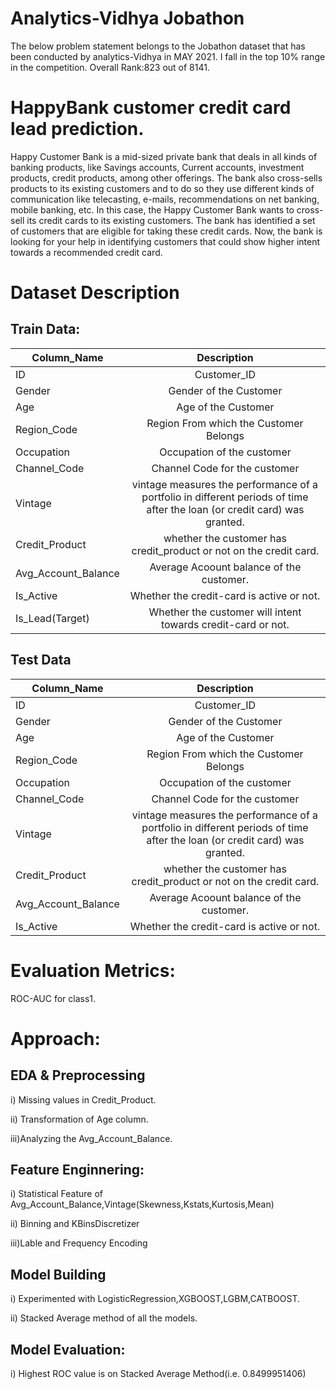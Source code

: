 # Analytics-Vidhya Jobathon

The below problem statement belongs to the Jobathon dataset that has been conducted by analytics-Vidhya in MAY 2021. I fall in the top 10% range in the competition.
Overall Rank:823 out of 8141.

# HappyBank customer credit card lead prediction.
Happy Customer Bank is a mid-sized private bank that deals in all kinds of banking products, like Savings accounts, Current accounts, investment products, credit products, among other offerings. The bank also cross-sells products to its existing customers and to do so they use different kinds of communication like telecasting, e-mails, recommendations on net banking, mobile banking, etc. In this case, the Happy Customer Bank wants to cross-sell its credit cards to its existing customers. The bank has identified a set of customers that are eligible for taking these credit cards. Now, the bank is looking for your help in identifying customers that could show higher intent towards a recommended credit card.

# Dataset Description
## Train Data:
| Column_Name   | Description | 
| ------------- |:-------------:| 
| ID            | Customer_ID | 
| Gender        | Gender of the Customer      |  
| Age           | Age of the Customer    | 
| Region_Code   | Region From which the Customer Belongs     |  
| Occupation    | Occupation of the customer    | 
|  Channel_Code | Channel Code for the customer                               |
|   Vintage            | vintage  measures the performance of a portfolio in different periods of time after the loan (or credit card) was granted.|
| Credit_Product       | whether the customer has credit_product or not on the credit card.|
| Avg_Account_Balance  |  Average Acoount balance of the customer.|
|Is_Active| Whether the credit-card is active or not.|
|Is_Lead(Target)| Whether the customer will intent towards credit-card or not.|

## Test Data
| Column_Name   | Description | 
| ------------- |:-------------:| 
| ID            | Customer_ID | 
| Gender        | Gender of the Customer      |  
| Age           | Age of the Customer    | 
| Region_Code   | Region From which the Customer Belongs     |  
| Occupation    | Occupation of the customer    | 
|  Channel_Code | Channel Code for the customer                               |
|   Vintage            | vintage  measures the performance of a portfolio in different periods of time after the loan (or credit card) was granted.|
| Credit_Product       | whether the customer has credit_product or not on the credit card.|
| Avg_Account_Balance  |  Average Acoount balance of the customer.|
|Is_Active| Whether the credit-card is active or not.|


# Evaluation Metrics:
ROC-AUC for class1.

# Approach:
## EDA & Preprocessing
i) Missing values in Credit_Product.

ii) Transformation of Age column.

iii)Analyzing the Avg_Account_Balance.

## Feature Enginnering:
i) Statistical Feature of Avg_Account_Balance,Vintage(Skewness,Kstats,Kurtosis,Mean)

ii) Binning and KBinsDiscretizer

iii)Lable and Frequency Encoding

## Model Building
i) Experimented with LogisticRegression,XGBOOST,LGBM,CATBOOST.

ii) Stacked Average method of all the models.

## Model Evaluation:
i) Highest ROC value is on Stacked Average Method(i.e. 0.8499951406)
